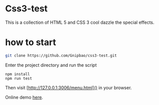 # Css3-test
This is a collection of HTML 5 and CSS 3 cool dazzle the special effects.
# how to start
```bash
git clone https://github.com/Gnipbao/css3-test.git
```
Enter the project directory and run the script
```
npm install
npm run test
```
Then visit [http://127.0.0.1:3006/menu.html]() in your browser.

Online demo [here](http://gnipbao.github.io/css3-test/menu.html).

<i class="icon-css3"></i>


